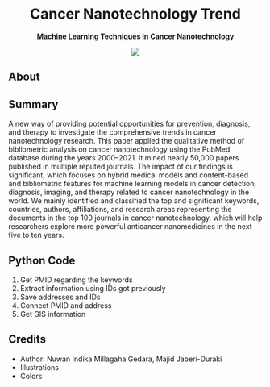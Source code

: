 <h1 align="center">Cancer Nanotechnology Trend</h1>
<p align="center"><strong>Machine Learning Techniques in Cancer Nanotechnology</strong></p>
<div align="center"><img src="demo.gif"></img></div>
<h2>About</h2>
<a href="https://doi.org/10.3390/cancers13174417" target="_blank"></a>

<h2>Summary</h2>

A new way of providing potential opportunities for prevention, diagnosis, and therapy to investigate the comprehensive trends in cancer nanotechnology research. This paper applied the qualitative method of bibliometric analysis on cancer nanotechnology using the PubMed database during the years 2000–2021. It mined nearly 50,000 papers published in multiple reputed journals. The impact of our findings is significant, which focuses on hybrid medical models and content-based and bibliometric features for machine learning models in cancer detection, diagnosis, imaging, and therapy related to cancer nanotechnology in the world. We mainly identified and classified the top and significant keywords, countries, authors, affiliations, and research areas representing the documents in the top 100 journals in cancer nanotechnology, which will help researchers explore more powerful anticancer nanomedicines in the next five to ten years.

<h2>Python Code</h2>

1. Get PMID regarding the keywords
2. Extract information using IDs got previously
3. Save addresses and IDs
4. Connect PMID and address
5. Get GIS information

<!-- 
<h2>Contributing</h2>
Mention pull requests. Link to an example and/or put it down here

<h2>Project status</h2>
Insert here -->

<h2>Credits</h2>

- Author: Nuwan Indika Millagaha Gedara, Majid Jaberi-Duraki
- Illustrations
- Colors

<!-- 
<h2>Copyright</h2>
This project is licensed under the terms of the MIT license and protected by Udacity Honor Code and Community Code of Conduct. See <a href="LICENSE.md">license</a> and <a href="LICENSE.DISCLAIMER.md">disclaimer</a>. -->
